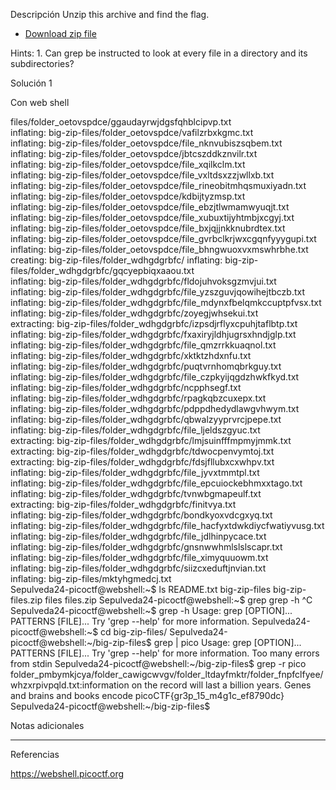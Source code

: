 Descripción
Unzip this archive and find the flag.

- [Download zip file](https://artifacts.picoctf.net/c/504/big-zip-files.zip)

Hints:
1.⁠ ⁠Can grep be instructed to look at every file in a directory and its subdirectories?

Solución 1

Con web shell


files/folder_oetovspdce/ggaudayrwjdgsfqhblcipvp.txt  
  inflating: big-zip-files/folder_oetovspdce/vafilzrbxkgmc.txt  
  inflating: big-zip-files/folder_oetovspdce/file_nknvubiszsqbem.txt  
  inflating: big-zip-files/folder_oetovspdce/jbtcszddkznvilr.txt  
  inflating: big-zip-files/folder_oetovspdce/file_xqilkclm.txt  
  inflating: big-zip-files/folder_oetovspdce/file_vxltdsxzzjwllxb.txt  
  inflating: big-zip-files/folder_oetovspdce/file_rineobitmhqsmuxiyadn.txt  
  inflating: big-zip-files/folder_oetovspdce/kdbijtyzmsp.txt  
  inflating: big-zip-files/folder_oetovspdce/file_ebzjtlwmamwyuqjt.txt  
  inflating: big-zip-files/folder_oetovspdce/file_xubuxtijyhtmbjxcgyj.txt  
  inflating: big-zip-files/folder_oetovspdce/file_bxjqjjnkknubrdtex.txt  
  inflating: big-zip-files/folder_oetovspdce/file_gvrbclkrjwxcgqnfyyygupi.txt  
  inflating: big-zip-files/folder_oetovspdce/file_bhngwuoxvxmswhrbhe.txt  
   creating: big-zip-files/folder_wdhgdgrbfc/
  inflating: big-zip-files/folder_wdhgdgrbfc/gqcyepbiqxaaou.txt  
  inflating: big-zip-files/folder_wdhgdgrbfc/fldojuhvoksgzmvjui.txt  
  inflating: big-zip-files/folder_wdhgdgrbfc/file_yzszguvjqowihejtbczb.txt  
  inflating: big-zip-files/folder_wdhgdgrbfc/file_mdynxfbelqmkccuptpfvsx.txt  
  inflating: big-zip-files/folder_wdhgdgrbfc/zoyegjwhsekui.txt  
 extracting: big-zip-files/folder_wdhgdgrbfc/izpsdjrflyxcpuhjtaflbtp.txt  
  inflating: big-zip-files/folder_wdhgdgrbfc/fxaxiryjldhjugrsxhndjglp.txt  
  inflating: big-zip-files/folder_wdhgdgrbfc/file_qmzrrkkuaqnol.txt  
  inflating: big-zip-files/folder_wdhgdgrbfc/xktktzhdxnfu.txt  
  inflating: big-zip-files/folder_wdhgdgrbfc/puqtvrnhomqbrkguy.txt  
  inflating: big-zip-files/folder_wdhgdgrbfc/file_czpkyijqgdzhwkfkyd.txt  
  inflating: big-zip-files/folder_wdhgdgrbfc/ncpphsegf.txt  
  inflating: big-zip-files/folder_wdhgdgrbfc/rpagkqbzcuxepx.txt  
  inflating: big-zip-files/folder_wdhgdgrbfc/pdppdhedydlawgvhwym.txt  
  inflating: big-zip-files/folder_wdhgdgrbfc/qbwalzyyprvrcjpepe.txt  
  inflating: big-zip-files/folder_wdhgdgrbfc/file_ljeldszgyuc.txt  
 extracting: big-zip-files/folder_wdhgdgrbfc/lmjsuinfffmpmyjmmk.txt  
 extracting: big-zip-files/folder_wdhgdgrbfc/tdwocpenvymtoj.txt  
 extracting: big-zip-files/folder_wdhgdgrbfc/fdsjfllubxcxwhpv.txt  
  inflating: big-zip-files/folder_wdhgdgrbfc/file_jyvxtmmtpl.txt  
  inflating: big-zip-files/folder_wdhgdgrbfc/file_epcuiockebhmxxtago.txt  
  inflating: big-zip-files/folder_wdhgdgrbfc/tvnwbgmapeulf.txt  
 extracting: big-zip-files/folder_wdhgdgrbfc/finitvya.txt  
  inflating: big-zip-files/folder_wdhgdgrbfc/bondkyoxvdcgxyq.txt  
  inflating: big-zip-files/folder_wdhgdgrbfc/file_hacfyxtdwkdiycfwatiyvusg.txt  
  inflating: big-zip-files/folder_wdhgdgrbfc/file_jdlhinpycace.txt  
  inflating: big-zip-files/folder_wdhgdgrbfc/gnsnwwhmlslslscapr.txt  
  inflating: big-zip-files/folder_wdhgdgrbfc/file_ximyquuowm.txt  
  inflating: big-zip-files/folder_wdhgdgrbfc/siizcxeduftjnvian.txt  
  inflating: big-zip-files/mktyhgmedcj.txt  
Sepulveda24-picoctf@webshell:~$ ls
README.txt  big-zip-files  big-zip-files.zip  files  files.zip
Sepulveda24-picoctf@webshell:~$ grep grep -h
^C
Sepulveda24-picoctf@webshell:~$ grep -h
Usage: grep [OPTION]... PATTERNS [FILE]...
Try 'grep --help' for more information.
Sepulveda24-picoctf@webshell:~$ cd big-zip-files/
Sepulveda24-picoctf@webshell:~/big-zip-files$ grep | pico
Usage: grep [OPTION]... PATTERNS [FILE]...
Try 'grep --help' for more information.
Too many errors from stdin
Sepulveda24-picoctf@webshell:~/big-zip-files$ grep -r pico
folder_pmbymkjcya/folder_cawigcwvgv/folder_ltdayfmktr/folder_fnpfclfyee/whzxrpivpqld.txt:information on the record will last a billion years. Genes and brains and books encode picoCTF{gr3p_15_m4g1c_ef8790dc}
Sepulveda24-picoctf@webshell:~/big-zip-files$ 


Notas adicionales

-------------

Referencias

https://webshell.picoctf.org